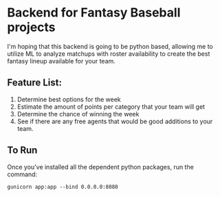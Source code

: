 # Backend for Fantasy Baseball projects
I'm hoping that this backend is going to be python based, allowing me to utilize ML to analyze matchups with roster availability to create the best fantasy lineup available for your team.

## Feature List:
1) Determine best options for the week
2) Estimate the amount of points per category that your team will get
3) Determine the chance of winning the week
4) See if there are any free agents that would be good additions to your team.

## To Run
Once you've installed all the dependent python packages, run the command:

    gunicorn app:app --bind 0.0.0.0:8080